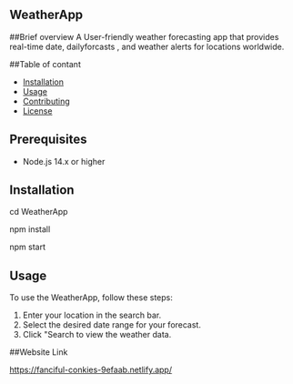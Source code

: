 ## WeatherApp

##Brief overview
A User-friendly weather forecasting app that provides real-time date, dailyforcasts , and weather alerts for locations worldwide.

##Table of contant
- [Installation](#installation)
- [Usage](#usage)
- [Contributing](#contributing)
- [License](#license)


## Prerequisites 

 - Node.js 14.x or higher

 ## Installation

 cd WeatherApp

npm install

npm start

## Usage

To use the WeatherApp, follow these steps:

1. Enter your location in the search bar.
2. Select the desired date range for your forecast.
3. Click "Search  to view the weather data.

##Website Link 

https://fanciful-conkies-9efaab.netlify.app/